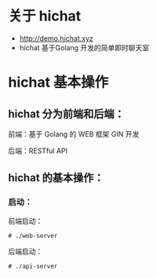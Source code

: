 # 关于 hichat
- http://demo.hichat.xyz
- hichat 基于Golang 开发的简单即时聊天室

# hichat 基本操作
## hichat 分为前端和后端：
前端：基于 Golang 的 WEB 框架 GIN 开发

后端：RESTful API
## hichat 的基本操作：
### 启动：
前端启动：
```
# ./web-server
```
后端启动：
```
# ./api-server
```

